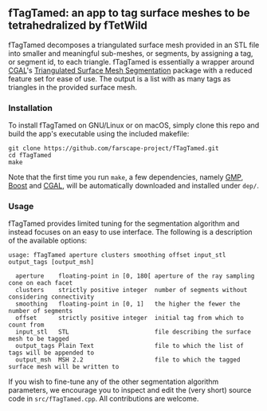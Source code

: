 ## fTagTamed: an app to tag surface meshes to be tetrahedralized by fTetWild

fTagTamed decomposes a triangulated surface mesh provided in an STL file into
smaller and meaningful sub-meshes, or segments, by assigning a tag, or segment
id, to each triangle. fTagTamed is essentially a wrapper around
[CGAL](https://www.cgal.org)'s
[Triangulated Surface Mesh Segmentation](https://doc.cgal.org/latest/Surface_mesh_segmentation/)
package with a reduced feature set for ease of use. The output is a list with
as many tags as triangles in the provided surface mesh.

### Installation

To install fTagTamed on GNU/Linux or on macOS, simply clone this repo and build
the app's executable using the included makefile:

```
git clone https://github.com/farscape-project/fTagTamed.git
cd fTagTamed
make
```

Note that the first time you run `make`, a few dependencies, namely
[GMP](https://gmplib.org), [Boost](https://www.boost.org) and
[CGAL](https://www.cgal.org), will be
automatically downloaded and installed under `dep/`.

### Usage

fTagTamed provides limited tuning for the segmentation algorithm and instead
focuses on an easy to use interface. The following is a description of the
available options:

```
usage: fTagTamed aperture clusters smoothing offset input_stl output_tags [output_msh]

  aperture    floating-point in [0, 180[ aperture of the ray sampling cone on each facet
  clusters    strictly positive integer  number of segments without considering connectivity
  smoothing   floating-point in [0, 1]   the higher the fewer the number of segments
  offset      strictly positive integer  initial tag from which to count from
  input_stl   STL                        file describing the surface mesh to be tagged
  output_tags Plain Text                 file to which the list of tags will be appended to
  output_msh  MSH 2.2                    file to which the tagged surface mesh will be written to
```

If you wish to fine-tune any of the other segmentation algorithm parameters, we
encourage you to inspect and edit the (very short) source code in
`src/fTagTamed.cpp`. All contributions are welcome.
